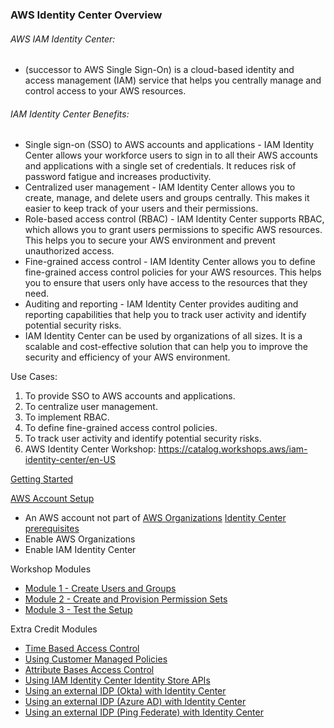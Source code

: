 ### AWS Identity Center Overview


###### AWS IAM Identity Center: 

* (successor to AWS Single Sign-On) is a cloud-based identity and access management (IAM) service that helps you centrally manage and control access to your AWS resources.

###### IAM Identity Center Benefits:

* Single sign-on (SSO) to AWS accounts and applications - IAM Identity Center allows your workforce users to sign in to all their AWS accounts and applications with a single set of credentials. It reduces risk of password fatigue and increases productivity.
* Centralized user management - IAM Identity Center allows you to create, manage, and delete users and groups centrally. This makes it easier to keep track of your users and their permissions.
* Role-based access control (RBAC) - IAM Identity Center supports RBAC, which allows you to grant users permissions to specific AWS resources. This helps you to secure your AWS environment and prevent unauthorized access.
* Fine-grained access control - IAM Identity Center allows you to define fine-grained access control policies for your AWS resources. This helps you to ensure that users only have access to the resources that they need.
* Auditing and reporting - IAM Identity Center provides auditing and reporting capabilities that help you to track user activity and identify potential security risks.
* IAM Identity Center can be used by organizations of all sizes. It is a scalable and cost-effective solution that can help you to improve the security and efficiency of your AWS environment.

Use Cases:

1. To provide SSO to AWS accounts and applications.
2. To centralize user management.
3. To implement RBAC.
4. To define fine-grained access control policies.
5. To track user activity and identify potential security risks.
6. AWS Identity Center Workshop: https://catalog.workshops.aws/iam-identity-center/en-US

[Getting Started](https://catalog.workshops.aws/iam-identity-center/en-US/getting-started)

[AWS Account Setup](https://catalog.workshops.aws/iam-identity-center/en-US/getting-started/account-setup/)
* An AWS account not part of [AWS Organizations](https://aws.amazon.com/organizations) 
[Identity Center prerequisites](https://catalog.workshops.aws/iam-identity-center/en-US/getting-started/identitycenter-prereq/)
* Enable AWS Organizations
* Enable IAM Identity Center

Workshop Modules

* [Module 1 - Create Users and Groups](https://catalog.workshops.aws/iam-identity-center/en-US/workshop/1-ssousersandgroups)
* [Module 2 - Create and Provision Permission Sets](https://catalog.workshops.aws/iam-identity-center/en-US/workshop/2-permissionsets)
* [Module 3 - Test the Setup](https://catalog.workshops.aws/iam-identity-center/en-US/workshop/3-testsetup)


Extra Credit Modules

* [Time Based Access Control](https://catalog.workshops.aws/iam-identity-center/en-US/workshop/4-extracredits/4-tbac)
* [Using Customer Managed Policies](https://catalog.workshops.aws/iam-identity-center/en-US/workshop/4-extracredits/4-cmp)
* [Attribute Bases Access Control](https://catalog.workshops.aws/iam-identity-center/en-US/workshop/4-extracredits/4-abac)
* [Using IAM Identity Center Identity Store APIs](https://catalog.workshops.aws/iam-identity-center/en-US/workshop/4-extracredits/4-Identitystore_apis)
* [Using an external IDP (Okta) with Identity Center](https://catalog.workshops.aws/iam-identity-center/en-US/workshop/4-extracredits/4-externalidp-okta)
* [Using an external IDP (Azure AD) with Identity Center](https://catalog.workshops.aws/iam-identity-center/en-US/workshop/4-extracredits/4-externalidp-azure)
* [Using an external IDP (Ping Federate) with Identity Center](https://catalog.workshops.aws/iam-identity-center/en-US/workshop/4-extracredits/4-externalidp-ping)
